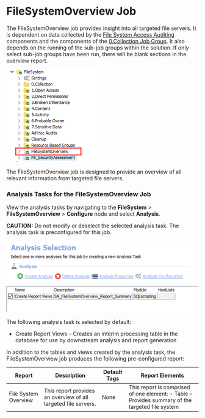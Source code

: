 # FileSystemOverview Job

The FileSystemOverview job provides insight into all targeted file servers. It is dependent on data collected by the [File System Access Auditing](/docs/product_docs/accessanalyzer/accessanalyzer/enterpriseauditor/solutions/filesystem/collection/overview.md#File-System-Access-Auditing) components and the components of the [0.Collection Job Group](/docs/product_docs/accessanalyzer/accessanalyzer/enterpriseauditor/solutions/filesystem/collection/overview.md). It also depends on the running of the sub-job groups within the solution. If only select sub-job groups have been run, there will be blank sections in the overview report.

![FileSystemOverview Job in the Jobs Tree](/static/img/product_docs/accessanalyzer/accessanalyzer/enterpriseauditor/solutions/filesystem/filesystemoverviewjobstree.png)

The FileSystemOverview job is designed to provide an overview of all relevant information from targeted file servers.

### Analysis Tasks for the FileSystemOverview Job

View the analysis tasks by navigating to the __FileSystem__ > __FileSystemOverview__ > __Configure__ node and select __Analysis__.

__CAUTION:__ Do not modify or deselect the selected analysis task. The analysis task is preconfigured for this job.

![Analysis Tasks for the FileSystemOverview Job](/static/img/product_docs/accessanalyzer/accessanalyzer/enterpriseauditor/solutions/filesystem/filesystemoverviewanalysis.png)

The following analysis task is selected by default:

- Create Report Views – Creates an interim processing table in the database for use by downstream analysis and report generation

In addition to the tables and views created by the analysis task, the FileSystemOverview job produces the following pre-configured report:

| Report | Description | Default Tags | Report Elements |
| --- | --- | --- | --- |
| File System Overview | This report provides an overview of all targeted file servers. | None | This report is comprised of one element:   - Table – Provides summary of the targeted file system |
